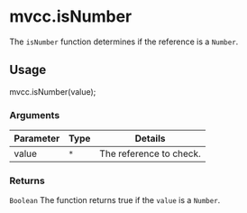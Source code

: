# mvcc.isNumber

The `isNumber` function determines if the reference is a `Number`.

## Usage

mvcc.isNumber(value);

### Arguments

| Parameter    | Type       | Details                            |
| ------------ | ---------- | ---------------------------------- |
| value        | `*`        | The reference to check.            |

### Returns

`Boolean` The function returns true if the `value` is a `Number`.